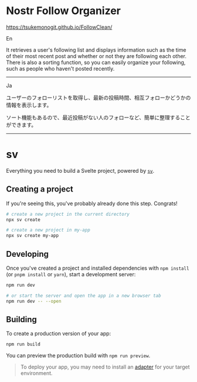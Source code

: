# Nostr Follow Organizer
https://tsukemonogit.github.io/FollowClean/

En

It retrieves a user's following list and displays information such as the time of their most recent post and whether or not they are following each other. There is also a sorting function, so you can easily organize your following, such as people who haven't posted recently.

---
Ja

ユーザーのフォローリストを取得し、最新の投稿時間、相互フォローかどうかの情報を表示します。 

ソート機能もあるので、最近投稿がない人のフォローなど、簡単に整理することができます。


------
# sv

Everything you need to build a Svelte project, powered by [`sv`](https://github.com/sveltejs/cli).

## Creating a project

If you're seeing this, you've probably already done this step. Congrats!

```bash
# create a new project in the current directory
npx sv create

# create a new project in my-app
npx sv create my-app
```

## Developing

Once you've created a project and installed dependencies with `npm install` (or `pnpm install` or `yarn`), start a development server:

```bash
npm run dev

# or start the server and open the app in a new browser tab
npm run dev -- --open
```

## Building

To create a production version of your app:

```bash
npm run build
```

You can preview the production build with `npm run preview`.

> To deploy your app, you may need to install an [adapter](https://svelte.dev/docs/kit/adapters) for your target environment.
